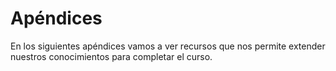 # Apéndices

En los siguientes apéndices vamos a ver recursos que nos permite extender nuestros conocimientos para completar el curso.
